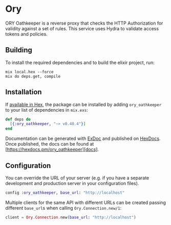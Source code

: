# Ory

ORY Oathkeeper is a reverse proxy that checks the HTTP Authorization for validity against a set of rules. This service uses Hydra to validate access tokens and policies.

## Building

To install the required dependencies and to build the elixir project, run:

```console
mix local.hex --force
mix do deps.get, compile
```

## Installation

If [available in Hex][], the package can be installed by adding `ory_oathkeeper` to
your list of dependencies in `mix.exs`:

```elixir
def deps do
  [{:ory_oathkeeper, "~> v0.40.4"}]
end
```

Documentation can be generated with [ExDoc][] and published on [HexDocs][]. Once published, the docs can be found at
[https://hexdocs.pm/ory_oathkeeper][docs].

## Configuration

You can override the URL of your server (e.g. if you have a separate development and production server in your
configuration files).

```elixir
config :ory_oathkeeper, base_url: "http://localhost"
```

Multiple clients for the same API with different URLs can be created passing different `base_url`s when calling
`Ory.Connection.new/1`:

```elixir
client = Ory.Connection.new(base_url: "http://localhost")
```

[exdoc]: https://github.com/elixir-lang/ex_doc
[hexdocs]: https://hexdocs.pm
[available in hex]: https://hex.pm/docs/publish
[docs]: https://hexdocs.pm/ory_oathkeeper
